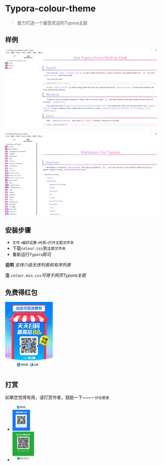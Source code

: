 # Typora-colour-theme

> 致力打造一个最受欢迎的Typora主题



## 样例

![img](https://raw.githubusercontent.com/weijunfu/imgs/main/images/W%400PQT%7BAQ3%600_P%25JVFSM7%7D9.png)



![img](https://raw.githubusercontent.com/weijunfu/imgs/main/images/%60%7BATU%7DMS%40K6%5BO2J0%7EQWMBQ4.png)





## 安装步骤

+ `文件→偏好设置→外观→打开主题文件夹`
+ 下载`colour.css`到`主题文件夹`
+ 重新运行`Typora`即可

**说明** *支持六级无序列表和有序列表*



**注** *`colour.min.css`可用于网页Typora主题*



## 免费得红包

<img src="./imgs/ali-shop.jpg" style="zoom:25%;" />

## 打赏

如果您觉得有用，请打赏作者，鼓励一下~~~`一分也是爱`

+ <img src="./imgs/ali-pay.jpg" alt="收款码" style="zoom:25%;" />
+ <img src="./imgs/wechat-pay.png" alt="收款码" style="zoom:25%;" />

